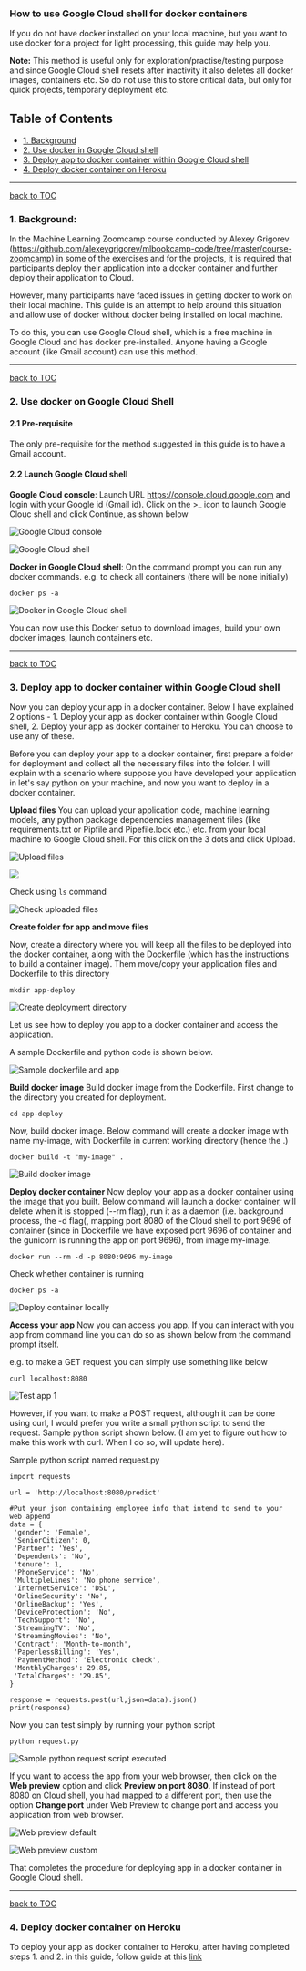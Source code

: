 ### How to use Google Cloud shell for docker containers

If you do not have docker installed on your local machine, but you want to use docker for a project for light processing, this guide may help you.

**Note:** This method is useful only for exploration/practise/testing purpose and since Google Cloud shell resets after inactivity it also deletes all docker images, containers etc. So do not use this to store critical data, but only for quick projects, temporary deployment etc.

<a id='toc'></a>
## Table of Contents
* [1. Background](#background)
* [2. Use docker in Google Cloud shell](#gcp-cloud-shell-docker)
* [3. Deploy app to docker container within Google Cloud shell](#gcp-local-container)
* [4. Deploy docker container on Heroku](#gcp-heroku-container)

----
<a id='background'></a>
[back to TOC](#toc)
### 1. Background:
In the Machine Learning Zoomcamp course conducted by Alexey Grigorev (https://github.com/alexeygrigorev/mlbookcamp-code/tree/master/course-zoomcamp) in some of the exercises and for the projects, it is required that participants deploy their application into a docker container and further deploy their application to Cloud.

However, many participants have faced issues in getting docker to work on their local machine. This guide is an attempt to help around this situation and allow use of docker without docker being installed on local machine. 

To do this, you can use Google Cloud shell, which is a free machine in Google Cloud and has docker pre-installed. Anyone having a Google account (like Gmail account) can use this method.

----
<a id='gcp-cloud-shell-docker'></a>
[back to TOC](#toc)
### 2. Use docker on Google Cloud Shell

#### 2.1 Pre-requisite

The only pre-requisite for the method suggested in this guide is to have a Gmail account.

#### 2.2 Launch Google Cloud shell

**Google Cloud console**: Launch URL https://console.cloud.google.com and login with your Google id (Gmail id). Click on the >_ icon to launch Google Clouc shell and click Continue, as shown below

![Google Cloud console](images/gcp-1-cloud-shell-1.png)

![Google Cloud shell](images/gcp-2-cloud-shell-2.png)

**Docker in Google Cloud shell**: On the command prompt you can run any docker commands. e.g. to check all containers (there will be none initially) 

```docker ps -a```

![Docker in Google Cloud shell](images/gcp-3-cloud-shell-docker.png)

You can now use this Docker setup to download images, build your own docker images, launch containers etc. 

---
<a id='gcp-local-container'></a>
[back to TOC](#toc)
### 3. Deploy app to docker container within Google Cloud shell

Now you can deploy your app in a docker container. Below I have explained 2 options - 1. Deploy your app as docker container within Google Cloud shell, 2. Deploy your app as docker container to Heroku. You can choose to use any of these.

Before you can deploy your app to a docker container, first prepare a folder for deployment and collect all the necessary files into the folder. I will explain with a scenario where suppose you have developed your application in let's say python on your machine, and now you want to deploy in a docker container.

**Upload files**
You can upload your application code, machine learning models, any python package dependencies management files (like requirements.txt or Pipfile and Pipefile.lock etc.) etc. from your local machine to Google Cloud shell. For this click on the 3 dots and click Upload.

![Upload files](images/gcp-4-upload-files-1.png)

![](images/gcp-4-upload-files-2.png)

Check using ```ls``` command

![Check uploaded files](images/gcp-4-upload-files-3.png)

**Create folder for app and move files**

Now, create a directory where you will keep all the files to be deployed into the docker container, along with the Dockerfile (which has the instructions to build a container image). Them move/copy your application files and Dockerfile to this directory

```mkdir app-deploy```

![Create deployment directory](images/gcp-5-deployment-dir.png)


Let us see how to deploy you app to a docker container and access the application. 

A sample Dockerfile and python code is shown below.

![Sample dockerfile and app](images/gcp-6-local-dockerfile-script.png)

**Build docker image**
Build docker image from the Dockerfile. First change to the directory you created for deployment.

```cd app-deploy```

Now, build docker image. Below command will create a docker image with name my-image, with Dockerfile in current working directory (hence the .)

```docker build -t "my-image" .```

![Build docker image](images/gcp-7-local-build-docker-image.png)

**Deploy docker container**
Now deploy your app as a docker container using the image that you built. Below command will launch a docker container, will delete when it is stopped (--rm flag), run it as a daemon (i.e. background process, the -d flag(, mapping port 8080 of the Cloud shell to port 9696 of container (since in Dockerfile we have exposed port 9696 of container and the gunicorn is running the app on port 9696), from image my-image.

```docker run --rm -d -p 8080:9696 my-image```

Check whether container is running

```docker ps -a```

![Deploy container locally](images/gcp-8-local-deploy-container.png)

**Access your app**
Now you can access you app. If you can interact with you app from command line you can do so as shown below from the command prompt itself.

e.g. to make a GET request you can simply use something like below

```curl localhost:8080```

![Test app 1](images/gcp-9-local-test-app.png)

However, if you want to make a POST request, although it can be done using curl, I would prefer you write a small python script to send the request. Sample python script shown below. (I am yet to figure out how to make this work with curl. When I do so, will update here). 

Sample python script named request.py
```
import requests

url = 'http://localhost:8080/predict'

#Put your json containing employee info that intend to send to your web append
data = {
 'gender': 'Female',
 'SeniorCitizen': 0,
 'Partner': 'Yes',
 'Dependents': 'No',
 'tenure': 1,
 'PhoneService': 'No',
 'MultipleLines': 'No phone service',
 'InternetService': 'DSL',
 'OnlineSecurity': 'No',
 'OnlineBackup': 'Yes',
 'DeviceProtection': 'No',
 'TechSupport': 'No',
 'StreamingTV': 'No',
 'StreamingMovies': 'No',
 'Contract': 'Month-to-month',
 'PaperlessBilling': 'Yes',
 'PaymentMethod': 'Electronic check',
 'MonthlyCharges': 29.85,
 'TotalCharges': '29.85',
}

response = requests.post(url,json=data).json()
print(response)
```

Now you can test simply by running your python script

```python request.py```

![Sample python request script executed](images/gcp-b-python-run-request-script.png)


If you want to access the app from your web browser, then click on the **Web preview** option and click **Preview on port 8080**. If instead of port 8080 on Cloud shell, you had mapped to a different port, then use the option **Change port** under Web Preview to change port and access you application from web browser.

![Web preview default](images/gcp-9-local-web-preview-default.png)

![Web preview custom](images/gcp-9-local-web-preview-custom.png)

That completes the procedure for deploying app in a docker container in Google Cloud shell.

---
<a id='gcp-heroku-container'></a>
[back to TOC](#toc)
### 4. Deploy docker container on Heroku

To deploy your app as docker container to Heroku, after having completed steps 1. and 2. in this guide, follow guide at this [link](./how-to-use-heroku.md)
